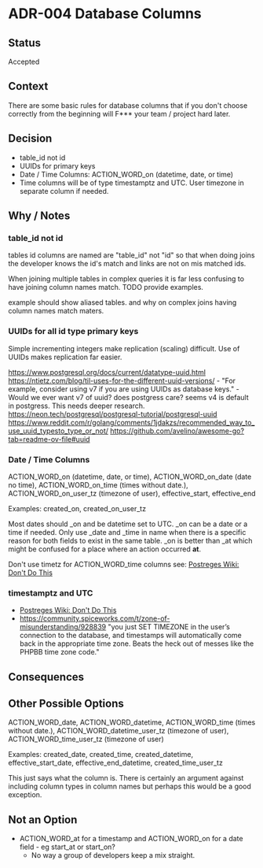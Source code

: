 # ADR-004 Database Columns

## Status

Accepted

## Context

There are some basic rules for database columns that if you don't choose correctly
from the beginning will F*** your team / project hard later.

## Decision

- table_id not id
- UUIDs for primary keys
- Date / Time Columns: ACTION_WORD_on (datetime, date, or time)
- Time columns will be of type timestamptz and UTC. User timezone in separate column if needed.

## Why / Notes

### table_id not id

tables id columns are named are "table_id" not "id" so that when doing joins the
developer knows the id's match and links are not on mis matched ids.

When joining multiple tables in complex queries it is far less confusing to have
joining column names match. TODO provide examples.

example should show aliased tables. and why on complex joins having column names
match maters.

### UUIDs for all id type primary keys

Simple incrementing integers make replication (scaling) difficult. Use of UUIDs
makes replication far easier.

https://www.postgresql.org/docs/current/datatype-uuid.html
https://ntietz.com/blog/til-uses-for-the-different-uuid-versions/
    - "For example, consider using v7 if you are using UUIDs as database keys."
    - Would we ever want v7 of uuid? does postgress care? seems v4 is default in postgress. This needs deeper research.
https://neon.tech/postgresql/postgresql-tutorial/postgresql-uuid
https://www.reddit.com/r/golang/comments/1jdakzs/recommended_way_to_use_uuid_typesto_type_or_not/
https://github.com/avelino/awesome-go?tab=readme-ov-file#uuid

### Date / Time Columns

ACTION_WORD_on (datetime, date, or time), ACTION_WORD_on_date (date no time),
ACTION_WORD_on_time (times without date.), ACTION_WORD_on_user_tz (timezone of user),
effective_start, effective_end

Examples:
created_on, created_on_user_tz

Most dates should _on and be datetime set to UTC. _on can be a date or a time if needed.
Only use _date and _time in name when there is a specific reason for both fields
to exist in the same table. _on is better than _at which might be confused for a
place where an action occurred **at**.

Don't use timetz for ACTION_WORD_time columns see:
  [Postreges Wiki: Don't Do This](https://wiki.postgresql.org/wiki/Don't_Do_This)

### timestamptz and UTC

- [Postreges Wiki: Don't Do This](https://wiki.postgresql.org/wiki/Don't_Do_This)
- https://community.spiceworks.com/t/zone-of-misunderstanding/928839
"you just SET TIMEZONE in the user’s connection to the database, and timestamps
 will automatically come back in the appropriate time zone. Beats the heck out of
  messes like the PHPBB time zone code."

## Consequences



## Other Possible Options

ACTION_WORD_date, ACTION_WORD_datetime, ACTION_WORD_time (times without date.),
ACTION_WORD_datetime_user_tz (timezone of user), ACTION_WORD_time_user_tz (timezone of user)

Examples:
created_date, created_time, created_datetime, effective_start_date,
effective_end_datetime, created_time_user_tz

This just says what the column is. There is certainly an argument against
including column types in column names but perhaps this would be a good exception.

## Not an Option
- ACTION_WORD_at for a timestamp and ACTION_WORD_on for a date field - eg start_at or start_on?
  - No way a group of developers keep a mix straight.







